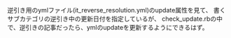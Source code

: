 逆引き用のymlファイル(it_reverse_resolution.yml)のupdate属性を見て、
書くサブカテゴリの逆引き中の更新日付を指定しているが、
check_update.rbの中で、逆引きの記事だったら、ymlのupdateを更新するようにできるはず。